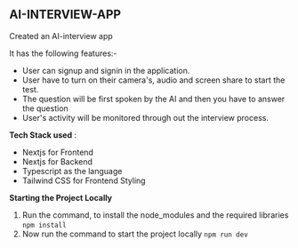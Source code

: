 ## AI-INTERVIEW-APP

Created an AI-interview app

It has the following features:-
- User can signup and signin in the application.
- User have to turn on their camera's, audio and screen share to start the test.
- The question will be first spoken by the AI and then you have to answer the question
- User's activity will be monitored through out the interview process. 

**Tech Stack used** :
- Nextjs for Frontend
- Nextjs for Backend
- Typescript as the language
- Tailwind CSS for Frontend Styling 

**Starting the Project Locally**
1. Run the command, to install the node_modules and the required libraries
	`npm install`
2. Now run the command to start the project locally 
	`npm run dev`